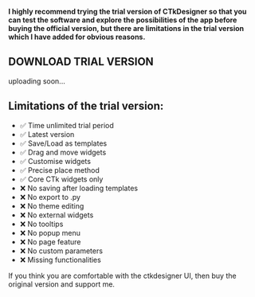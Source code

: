 **I highly recommend trying the trial version of CTkDesigner so that you can test the software and explore the possibilities of the app before buying the official version, 
but there are limitations in the trial version which I have added for obvious reasons.**

## DOWNLOAD TRIAL VERSION
uploading soon...

## Limitations of the trial version:
- ✅ Time unlimited trial period
- ✅ Latest version
- ✅ Save/Load as templates
- ✅ Drag and move widgets
- ✅ Customise widgets
- ✅ Precise place method
- ✅ Core CTk widgets only
- ❌ No saving after loading templates
- ❌ No export to .py
- ❌ No theme editing
- ❌ No external widgets
- ❌ No tooltips
- ❌ No popup menu
- ❌ No page feature
- ❌ No custom parameters 
- ❌ Missing functionalities

If you think you are comfortable with the ctkdesigner UI, then buy the original version and support me. 
